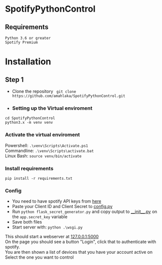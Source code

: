 # SpotifyPythonControl

## Requirements
    Python 3.6 or greater
    Spotify Premium

# Installation 
 
 ## Step 1
 - Clone the repository ` git clone https://github.com/amahlaka/SpotifyPythonControl.git`

 - ### Setting up the Virtual enviroment
```
cd SpotifyPythonControl
python3.x -m venv venv
```
### Activate the virtual enviroment
 
Powershell: ```.\venv\Scripts\Activate.ps1 ```  
Commandline: ```.\venv\Scripts\activate.bat```  
Linux Bash: ```source venv/bin/activate ``` 

### Install requirements
`pip install -r requirements.txt`

### Config
 - You need to have spotify API keys from [here](https://developer.spotify.com/dashboard/)
 - Paste your Client ID and Client Secret to [config.py](config.py)
 - Run `python flask_secret_generator.py` and copy output to [\_\_init\_\_.py](app/__init__.py) on the `app.secret_key` variable
 - Save both files
 - Start server with: `python .\wsgi.py`

 This should start a webserver at [127.0.0.1:5000](http://127.0.0.1:5000)  
 On the page you should see a button "Login", click that to authenticate with spotify.  
 You are then shown a list of devices that you have your account active on  
 Select the one you want to control


 